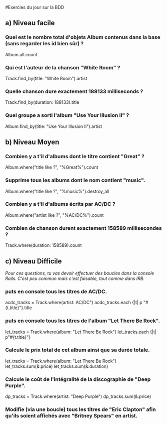 #Exercies du jour sur la BDD

## a) Niveau facile
### Quel est le nombre total d'objets Album contenus dans la base (sans regarder les id bien sûr) ?
Album.all.count

### Qui est l'auteur de la chanson "White Room" ?
Track.find_by(title: "White Room").artist

### Quelle chanson dure exactement 188133 milliseconds ?
Track.find_by(duration: 188133).title

### Quel groupe a sorti l'album "Use Your Illusion II" ?
Album.find_by(title: "Use Your Illusion II").artist

## b) Niveau Moyen
### Combien y a t'il d'albums dont le titre contient "Great" ?
Album.where("title like ?", "%Great%").count

### Supprime tous les albums dont le nom contient "music".
Album.where("title like ?", "%music%").destroy_all

### Combien y a t'il d'albums écrits par AC/DC ?
Album.where("artist like ?", "%AC/DC%").count

### Combien de chanson durent exactement 158589 millisecondes ?
Track.where(duration: 158589).count

## c) Niveau Difficile
*Pour ces questions, tu vas devoir effectuer des boucles dans la console Rails. C'est peu commun mais c'est faisable, tout comme dans IRB.*

### puts en console tous les titres de AC/DC.
acdc_tracks = Track.where(artist: AC/DC")
acdc_tracks.each {|t| p "#{t.title}"}.title

### puts en console tous les titres de l'album "Let There Be Rock".
let_tracks = Track.where(album: "Let There Be Rock")
let_tracks.each {|t| p"#{t.title}"}

### Calcule le prix total de cet album ainsi que sa durée totale.
let_tracks = Track.where(album: "Let There Be Rock")
let_tracks.sum(&:price)
let_tracks.sum(&:duration)


### Calcule le coût de l'intégralité de la discographie de "Deep Purple".
dp_tracks = Track.where(artist: "Deep Purple")
dp_tracks.sum(&:price)

### Modifie (via une boucle) tous les titres de "Eric Clapton" afin qu'ils soient affichés avec "Britney Spears" en artist.
